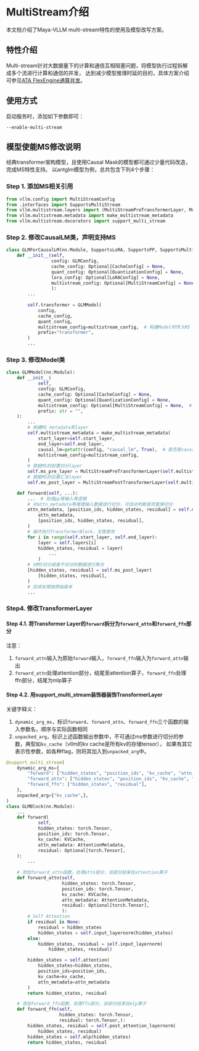 # MultiStream介绍

本文档介绍了Maya-VLLM multi-stream特性的使用及模型改写方案。

## 特性介绍

Multi-stream针对大数据量下的计算和通信互相阻塞问题，将模型执行过程拆解成多个流进行计算和通信的并发，
达到减少模型推理时延的目的，具体方案介绍可参见[ATA FlexEngine通算并发](https://ata.atatech.org/articles/12020343639)。

## 使用方式
启动服务时，添加如下参数即可：
```shell
--enable-multi-stream
```

## 模型使能MS修改说明
经典transformer架构模型，且使用Causal Mask的模型都可通过少量代码改造，完成MS特性支持。
以antglm模型为例，总共包含下列4个步骤：
### Step 1. 添加MS相关引用
```python
from vllm.config import MultiStreamConfig
from .interfaces import SupportsMultiStream
from vllm.multistream.layers import (MultiStreamPreTransformerLayer, MultiStreamPostTransformerLayer)
from vllm.multistream.metadata import make_multistream_metadata
from vllm.multistream.decorators import support_multi_stream
```

### Step 2. 修改CausalLM类，声明支持MS
```python
class GLMForCausalLM(nn.Module, SupportsLoRA, SupportsPP, SupportsMultiStream):  # 添加SupportsMultiStream:
    def __init__(self,
                 config: GLMConfig,
                 cache_config: Optional[CacheConfig] = None,
                 quant_config: Optional[QuantizationConfig] = None,
                 lora_config: Optional[LoRAConfig] = None,
                 multistream_config: Optional[MultiStreamConfig] = None, # 添加MS config
                 ):
        ...
        
        self.transformer = GLMModel(
            config,
            cache_config,
            quant_config,
            multistream_config=multistream_config,  # 构建Model时传入MS Config
            prefix="transformer",
        )
        ...
```

### Step 3. 修改Model类
```python
class GLMModel(nn.Module):
    def __init__(
            self,
            config: GLMConfig,
            cache_config: Optional[CacheConfig] = None,
            quant_config: Optional[QuantizationConfig] = None,
            multistream_config: Optional[MultiStreamConfig] = None,  # 添加MS Config
            prefix: str = "",
    ):
        ...
        # 构建MS metadata和layer
        self.multistream_metadata = make_multistream_metadata(
            start_layer=self.start_layer,
            end_layer=self.end_layer,
            causal_lm=getattr(config, "causal_lm", True),  # 是否是causal_lm
            multistream_config=multistream_config,
        )
        # 使能MS的前置切分layer
        self.ms_pre_layer = MultiStreamPreTransformerLayer(self.multistream_metadata)
        # 使能MS的后置汇总layer
        self.ms_post_layer = MultiStreamPostTransformerLayer(self.multistream_metadata)

    def forward(self, ...):
        ...  # 处理pp等输入等逻辑
        # 对attn_metadata等推理输入数据进行切分，可自动判断是否能够切分
        attn_metadata, [position_ids, hidden_states, residual] = self.ms_pre_layer(
            attn_metadata,
            [position_ids, hidden_states, residual],
        )
        # 循环执行TransformerBlock，无需更改
        for i in range(self.start_layer, self.end_layer):
            layer = self.layers[i]
            hidden_states, residual = layer(
                ...
            )
        # 对MS切分或者不切分的数据进行聚合
        [hidden_states, residual] = self.ms_post_layer(
            [hidden_states, residual],
        )
        # 后续处理按原始版本
        ...
```

### Step4. 修改TransformerLayer
#### Step 4.1. 将Transformer Layer的`forward`拆分为`forward_attn`和`forward_ffn`部分
注意：
1. `forward_attn`输入为原始`forward`输入，`forward_ffn`输入为`forward_attn`输出
2. `forward_attn`处理attention部分，结尾至attention算子，`forward_ffn`处理ffn部分，结尾为mlp算子
#### Step 4.2. 用support_multi_stream装饰器装饰TransformerLayer
关键字释义：
1. `dynamic_arg_ms`，标识`forward`、`forward_attn`、`forward_ffn`三个函数的输入参数名，顺序与实际函数相同
2. `unpacked_arg`，标识上述函数输出参数中，不可通过ms参数进行切分的参数，典型如`kv_cache`（vllm的kv cache是所有kv的存储tensor），
如果有其它表示性参数，如各种flag，则将其加入到`unpacked_arg`中。

```python
@support_multi_stream(
    dynamic_arg_ms={
        "forward": ["hidden_states", "position_ids", "kv_cache", "attn_metadata", "residual"],
        "forward_attn": ["hidden_states", "position_ids", "kv_cache", "attn_metadata", "residual"],
        "forward_ffn": ["hidden_states", "residual"],
    },
    unpacked_arg={"kv_cache",},
)
class GLMBlock(nn.Module):
    ...
    def forward(
            self,
            hidden_states: torch.Tensor,
            position_ids: torch.Tensor,
            kv_cache: KVCache,
            attn_metadata: AttentionMetadata,
            residual: Optional[torch.Tensor],
    ):
        ...
    
    # 添加forward_attn函数，处理attn部分，该部分结束在attention算子
    def forward_attn(self,
                     hidden_states: torch.Tensor,
                     position_ids: torch.Tensor,
                     kv_cache: KVCache,
                     attn_metadata: AttentionMetadata,
                     residual: Optional[torch.Tensor],
                     ):
        # Self Attention
        if residual is None:
            residual = hidden_states
            hidden_states = self.input_layernorm(hidden_states)
        else:
            hidden_states, residual = self.input_layernorm(
                hidden_states, residual)

        hidden_states = self.attention(
            hidden_states=hidden_states,
            position_ids=position_ids,
            kv_cache=kv_cache,
            attn_metadata=attn_metadata
        )
        return hidden_states, residual

    # 添加forward_ffn函数，处理ffn部分，该部分结束在mlp算子
    def forward_ffn(self,
                    hidden_states: torch.Tensor,
                    residual: torch.Tensor,):
        hidden_states, residual = self.post_attention_layernorm(
            hidden_states, residual)
        hidden_states = self.mlp(hidden_states)
        return hidden_states, residual
```


